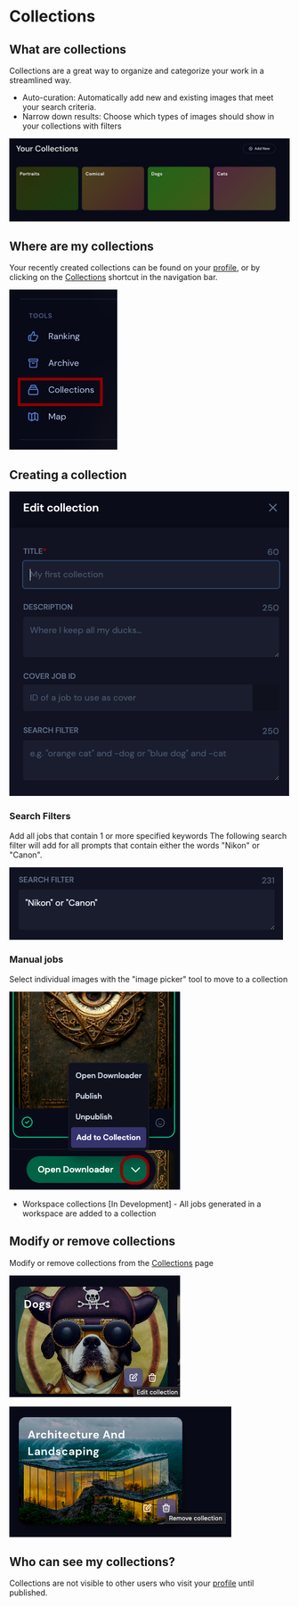 # Collections

## What are collections
Collections are a great way to organize and categorize your work in a streamlined way. 
 * Auto-curation: Automatically add new and existing images that meet your search criteria. 
 * Narrow down results: Choose which types of images should show in your collections with filters

<!-- <img src=".gitbook/assets/Your_collections.jpg" alt="" data-size="line"> -->

![Your Collections](/.gitbook/assets/Your_collections.jpg)


## Where are my collections

Your recently created collections can be found on your [profile](https://beta.mj-gallery.com/app/), or by clicking on the [Collections](https://beta.mj-gallery.com/app/collections/) shortcut in the navigation bar. 

![Navigation Bar Collections shortcut](./.gitbook/assets/nav_bar_collections.png)


## Creating a collection

![Configure the settings](/.gitbook/assets/collection_edit_modal.png)

### Search Filters 
Add all jobs that contain 1 or more specified keywords
The following search filter will add for all prompts that contain either the words "Nikon" or "Canon".

![Search Filter](/.gitbook/assets/Search_filter.png) 



### Manual jobs 
Select individual images with the "image picker" tool to move to a collection

![Search Filters](./.gitbook/assets/collection_manual_add.png)

 
 * Workspace collections [In Development] - All jobs generated in a workspace are added to a collection


## Modify or remove collections

Modify or remove collections from the [Collections](https://beta.mj-gallery.com/app/collections/) page



![Edit existing collections](/.gitbook/assets/collection_edit.png)


![Remove existing collections](/.gitbook/assets/Remove_Collection.png)



## Who can see my collections?
Collections are not visible to other users who visit your [profile](https://beta.mj-gallery.com/app/) until published.

